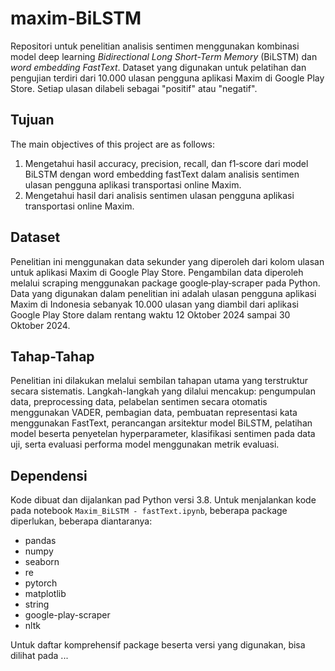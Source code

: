 # maxim-BiLSTM
Repositori untuk penelitian analisis sentimen menggunakan kombinasi model deep learning _Bidirectional Long Short-Term Memory_ (BiLSTM) dan _word embedding FastText_. Dataset yang digunakan untuk pelatihan dan pengujian terdiri dari 10.000 ulasan pengguna aplikasi Maxim di Google Play Store. Setiap ulasan dilabeli sebagai "positif" atau "negatif".

## Tujuan

The main objectives of this project are as follows:

1. Mengetahui hasil accuracy, precision, recall, dan f1‑score dari model BiLSTM dengan word embedding fastText dalam analisis sentimen ulasan pengguna aplikasi transportasi online Maxim.
2. Mengetahui hasil dari analisis sentimen ulasan pengguna aplikasi transportasi online Maxim.

## Dataset

Penelitian ini menggunakan data sekunder yang diperoleh dari kolom ulasan untuk aplikasi Maxim di Google Play Store. Pengambilan data diperoleh melalui scraping menggunakan package google‑play‑scraper pada Python. Data yang digunakan dalam penelitian ini adalah ulasan pengguna aplikasi Maxim di Indonesia sebanyak 10.000 ulasan yang diambil dari aplikasi Google Play Store dalam rentang waktu 12 Oktober 2024 sampai 30 Oktober 2024.

## Tahap-Tahap
Penelitian ini dilakukan melalui sembilan tahapan utama yang terstruktur secara sistematis. Langkah-langkah yang dilalui mencakup: pengumpulan data, preprocessing data, pelabelan sentimen secara otomatis menggunakan VADER, pembagian data, pembuatan representasi kata menggunakan FastText, perancangan arsitektur model BiLSTM, pelatihan model beserta penyetelan hyperparameter, klasifikasi sentimen pada data uji, serta evaluasi performa model menggunakan metrik evaluasi.

## Dependensi

Kode dibuat dan dijalankan pad Python versi 3.8. Untuk menjalankan kode pada notebook `Maxim_BiLSTM - fastText.ipynb`, beberapa package diperlukan, beberapa diantaranya:

- pandas
- numpy
- seaborn
- re
- pytorch
- matplotlib
- string
- google-play-scraper
- nltk

Untuk daftar komprehensif package beserta versi yang digunakan, bisa dilihat pada ...
